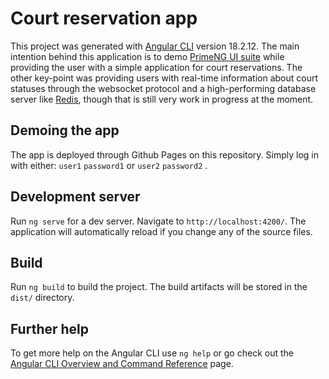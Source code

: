 
# Court reservation app

This project was generated with [Angular CLI](https://github.com/angular/angular-cli) version 18.2.12.
The main intention behind this application is to demo [PrimeNG UI suite](https://primeng.org/) while providing the user with a simple application for court reservations. The other key-point was providing users with real-time information about court statuses through the websocket protocol and a high-performing database server like [Redis](https://redis.io/), though that is still very work in progress at the moment.

## Demoing the app
The app is deployed through Github Pages on this repository.
Simply log in with either: 
`user1` `password1` or
`user2` `password2` .

## Development server

Run `ng serve` for a dev server. Navigate to `http://localhost:4200/`. The application will automatically reload if you change any of the source files.


## Build

Run `ng build` to build the project. The build artifacts will be stored in the `dist/` directory.


## Further help

To get more help on the Angular CLI use `ng help` or go check out the [Angular CLI Overview and Command Reference](https://angular.dev/tools/cli) page.

